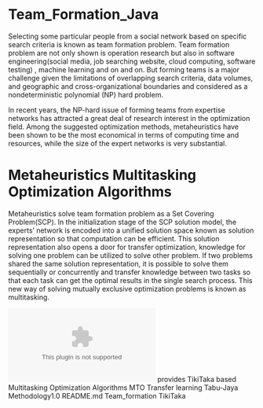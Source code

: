 # Team_Formation_Java

Selecting some particular people from a social network based on specific search criteria is known as team formation problem. Team formation problem are not only shown is operation research but also in software engineering(social media, job searching website, cloud computing, software testing) , machine learning and on and on. But forming teams is a major challenge given the limitations of overlapping search criteria, data volumes, and geographic and cross-organizational boundaries and considered as a nondeterministic polynomial (NP) hard problem.

In recent years, the NP-hard issue of forming teams from expertise networks has attracted a great deal of research interest in the optimization field. Among the suggested optimization methods, metaheuristics have been shown to be the most economical in terms of computing time and resources, while the size of the expert networks is very substantial.

# Metaheuristics Multitasking Optimization Algorithms
Metaheuristics solve team formation problem as a Set Covering Problem(SCP). In the initialization stage of the SCP solution model, the experts’ network is encoded into a unified solution space known as solution representation so that computation can be efficient. This solution representation also opens a door for transfer optimization, knowledge for solving one problem can be utilized to solve other problem. If two problems shared the same solution representation, it is possible to solve them sequentially or concurrently and transfer knowledge between two tasks so that each task can get the optimal results in the single search process. This new way of solving mutually exclusive optimization problems is known as multitasking.


![MTO Tikitaka](https://github.com/badalahmmed/Team_Formation_Java/blob/main/MTO%20Tikitaka.zip) provides  TikiTaka based Multitasking Optimization Algorithms
MTO Transfer learning Tabu-Jaya
Methodology1.0
README.md
Team_formation
TikiTaka
